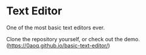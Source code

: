 # Text Editor

One of the most basic text editors ever.

Clone the repository yourself, or check out the demo. (https://0aoq.github.io/basic-text-editor/)
